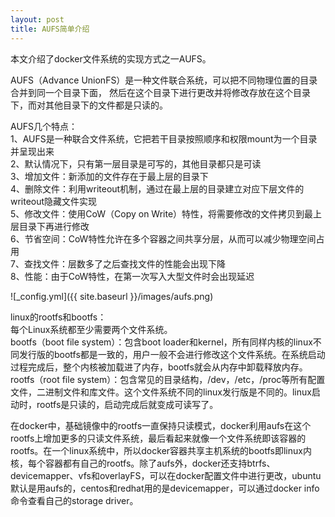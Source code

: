 ```yaml
---
layout: post
title: AUFS简单介绍
---
```


本文介绍了docker文件系统的实现方式之一AUFS。

AUFS（Advance UnionFS）是一种文件联合系统，可以把不同物理位置的目录合并到同一个目录下面，
然后在这个目录下进行更改并将修改存放在这个目录下，而对其他目录下的文件都是只读的。

AUFS几个特点：<br />
1、AUFS是一种联合文件系统，它把若干目录按照顺序和权限mount为一个目录并呈现出来<br />
2、默认情况下，只有第一层目录是可写的，其他目录都只是可读<br />
3、增加文件：新添加的文件存在于最上层的目录下<br />
4、删除文件：利用writeout机制，通过在最上层的目录建立对应下层文件的writeout隐藏文件实现<br />
5、修改文件：使用CoW（Copy on Write）特性，将需要修改的文件拷贝到最上层目录下再进行修改<br />
6、节省空间：CoW特性允许在多个容器之间共享分层，从而可以减少物理空间占用<br />
7、查找文件：层数多了之后查找文件的性能会出现下降<br />
8、性能：由于CoW特性，在第一次写入大型文件时会出现延迟<br />

![_config.yml]({{ site.baseurl }}/images/aufs.png)

linux的rootfs和bootfs：<br />
每个Linux系统都至少需要两个文件系统。<br />
bootfs（boot file system）：包含boot loader和kernel，所有同样内核的linux不同发行版的bootfs都是一致的，用户一般不会进行修改这个文件系统。在系统启动过程完成后，整个内核被加载进了内存，bootfs就会从内存中卸载释放内存。<br />
rootfs（root file system）：包含常见的目录结构，/dev，/etc，/proc等所有配置文件，二进制文件和库文件。这个文件系统不同的linux发行版是不同的。linux启动时，rootfs是只读的，启动完成后就变成可读写了。<br />

在docker中，基础镜像中的rootfs一直保持只读模式，docker利用aufs在这个rootfs上增加更多的只读文件系统，最后看起来就像一个文件系统即该容器的rootfs。在一个linux系统中，所以docker容器共享主机系统的bootfs即linux内核，每个容器都有自己的rootfs。除了aufs外，docker还支持btrfs、devicemapper、vfs和overlayFS，可以在docker配置文件中进行更改，ubuntu默认是用aufs的，centos和redhat用的是devicemapper，可以通过docker info命令查看自己的storage driver。
